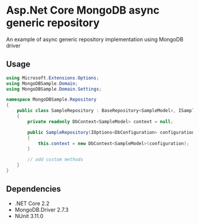 # Asp.Net Core MongoDB async generic repository

An example of async generic repository implementation using  MongoDB driver 

Usage
-----
```csharp
using Microsoft.Extensions.Options;
using MongoDBSample.Domain;
using MongoDBSample.Domain.Settings;

namespace MongoDBSample.Repository
{
    public class SampleRepository : BaseRepository<SampleModel>, ISampleRepository
    { 
        private readonly DbContext<SampleModel> context = null;

        public SampleRepository(IOptions<DbConfiguration> configuration) : base(configuration)
        {
            this.context = new DbContext<SampleModel>(configuration);
        }

        // add custom methods
    }
}
```

Dependencies
------------
* .NET Core 2.2
* MongoDB.Driver 2.7.3
* NUnit 3.11.0


